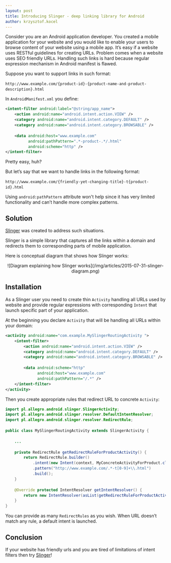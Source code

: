 ```yaml
---
layout: post
title: Introducing Slinger - deep linking library for Android
author: krzysztof.kocel
---
```


Consider you are an Android application developer. You created a mobile application for your website and you would like to enable your
users to browse content of your website using a mobile app. It’s easy if a website uses RESTful guidelines for creating URLs.
Problem comes when a website uses SEO friendly URLs. Handling such links is hard because regular expression mechanism in Android manifest is flawed.

Suppose you want to support links in such format:

`http://www.example.com/{product-id}-{product-name-and-product-description}.html`

In `AndroidManifest.xml` you define:

```xml
<intent-filter android:label="@string/app_name">
    <action android:name="android.intent.action.VIEW" />
    <category android:name="android.intent.category.DEFAULT" />
    <category android:name="android.intent.category.BROWSABLE" />

    <data android:host="www.example.com"
          android:pathPattern=".*-product-.*/.html"
          android:scheme="http" />
</intent-filter>
```

Pretty easy, huh?

But let’s say that we want to handle links in the following format:

`http://www.example.com/{friendly-yet-changing-title}-t{product-id}.html`

Using `android:pathPattern` attribute won't help since it has very limited functionality and can’t handle more complex patterns.

## Solution

[Slinger](https://github.com/allegro/slinger) was created to address such situations.

Slinger is a simple library that captures all the links within a domain and redirects them to corresponding parts of mobile
application.

Here is conceptual diagram that shows how Slinger works:

<center>
![Diagram explaining how Slinger works](/img/articles/2015-07-31-slinger-diagram.png)
</center>

## Installation

As a Slinger user you need to create thin `Activity` handling all URLs used by website and provide regular expressions with
corresponding `Intent` that launch specific part of your application.

At the beginning you declare `Activity` that will be handling all URLs within your domain:

```xml
<activity android:name="com.example.MySlingerRoutingActivity ">
    <intent-filter>
        <action android:name="android.intent.action.VIEW" />
        <category android:name="android.intent.category.DEFAULT" />
        <category android:name="android.intent.category.BROWSABLE" />

        <data android:scheme="http"
              android:host="www.example.com"
              android:pathPattern="/.*" />
    </intent-filter>
</activity>
```

Then you create appropriate rules that redirect URL to concrete `Activity`:

```java
import pl.allegro.android.slinger.SlingerActivity;
import pl.allegro.android.slinger.resolver.DefaultIntentResolver;
import pl.allegro.android.slinger.resolver.RedirectRule;

public class MySlingerRoutingActivity extends SlingerActivity {

    ...

    private RedirectRule getRedirectRuleForProductActivity() {
        return RedirectRule.builder()
            .intent(new Intent(context, MyConcreteActivityForProduct.class))
            .pattern("http://www.example.com/.*-t[0-9]+\\.html")
            .build();
    }

    @Override protected IntentResolver getIntentResolver() {
        return new IntentResolver(asList(getRedirectRuleForProductActivity()));
    }
}
```

You can provide as many `RedirectRules` as you wish. When URL doesn’t match any rule, a default intent is launched.

## Conclusion

If your website has friendly urls and you are tired of limitations of intent filters then try [Slinger](https://github.com/allegro/slinger)!
